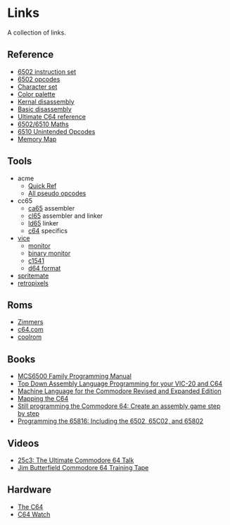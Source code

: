 
# Links

A collection of links.

## Reference

- [6502 instruction set](https://www.masswerk.at/6502/6502_instruction_set.html)
- [6502 opcodes](https://www.pagetable.com/c64ref/6502/)
- [Character set](https://www.aivosto.com/articles/petscii.pdf)
- [Color palette](https://www.c64-wiki.com/wiki/Color)
- [Kernal disassembly](https://github.com/mist64/c64ref/blob/master/c64disasm/c64disasm_cbm.txt)
- [Basic disassembly](https://github.com/mist64/c64ref/blob/master/c64disasm/c64disasm_ms.txt)
- [Ultimate C64 reference](https://www.pagetable.com/c64ref/c64disasm/)
- [6502/6510 Maths](https://codebase64.org/doku.php?id=base:6502_6510_maths)
- [6510 Unintended Opcodes](https://csdb.dk/release/?id=198357)
- [Memory Map](https://sta.c64.org/cbm64mem.html)

## Tools

- acme
  - [Quick Ref](https://sourceforge.net/p/acme-crossass/code-0/6/tree/trunk/docs/QuickRef.txt)
  - [All pseudo opcodes](https://sourceforge.net/p/acme-crossass/code-0/6/tree/trunk/docs/AllPOs.txt)
- cc65
  - [ca65](https://cc65.github.io/doc/ca65.html) assembler
  - [cl65](https://cc65.github.io/doc/cl65.html) assembler and linker
  - [ld65](https://cc65.github.io/doc/ld65.html) linker
  - [c64](https://cc65.github.io/doc/c64.html) specifics
- [vice](https://vice-emu.sourceforge.io/)
  - [monitor](https://vice-emu.sourceforge.io/vice_12.html#SEC270)
  - [binary monitor](https://vice-emu.sourceforge.io/vice_13.html#SEC281)
  - [c1541](https://vice-emu.sourceforge.io/vice_14.html#SEC317)
  - [d64 format](https://vice-emu.sourceforge.io/vice_17.html#SEC345)
- [spritemate](https://www.spritemate.com/)
- [retropixels](https://www.micheldebree.nl/retropixels/)


## Roms

- [Zimmers](http://www.zimmers.net/anonftp/pub/cbm/firmware/misc/c64carts/index.html)
- [c64.com](https://www.c64.com/)
- [coolrom](https://coolrom.com.au/roms/c64/)


## Books

- [MCS6500 Family Programming Manual](http://archive.6502.org/books/mcs6500_family_programming_manual.pdf)
- [Top Down Assembly Language Programming for your VIC-20 and C64](https://archive.org/details/Top_Down_Assembly_Language_Programming_for_your_VIC-20_and_C64)
- [Machine Language for the Commodore Revised and Expanded Edition](https://archive.org/details/Machine_Language_for_the_Commodore_Revised_and_Expanded_Edition)
- [Mapping the C64](https://archive.org/details/Compute_s_Mapping_the_Commodore_64/)
- [Still programming the Commodore 64: Create an assembly game step by step](https://www.amazon.it/dp/B08L8FRZP7)
- [Programming the 65816: Including the 6502, 65C02, and 65802](https://www.amazon.it/dp/B01855HL7Q)

## Videos

- [25c3: The Ultimate Commodore 64 Talk](https://youtu.be/ZsRRCnque2E)
- [Jim Butterfield Commodore 64 Training Tape](https://youtu.be/J9WnHuGjZ38)

## Hardware

- [The C64](https://www.amazon.it/dp/B07TGDND8P/)
- [C64 Watch](https://github.com/nickbild/c64_watch)
